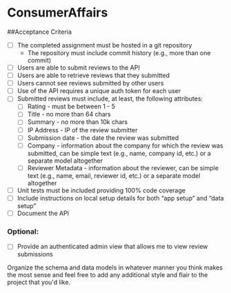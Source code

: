 # ConsumerAffairs

##Acceptance Criteria
 
- [ ] The completed assignment must be hosted in a git repository
  - The repository must include commit history (e.g., more than one commit)
- [ ] Users are able to submit reviews to the API
- [ ] Users are able to retrieve reviews that they submitted
- [ ] Users cannot see reviews submitted by other users
- [ ] Use of the API requires a unique auth token for each user
- [ ] Submitted reviews must include, at least, the following attributes:
  - [ ] Rating - must be between 1 - 5
  - [ ] Title - no more than 64 chars
  - [ ] Summary - no more than 10k chars
  - [ ] IP Address - IP of the review submitter
  - [ ] Submission date - the date the review was submitted
  - [ ] Company - information about the company for which the review was submitted, can be simple text (e.g., name, company id, etc.) or a separate model altogether
  - [ ] Reviewer Metadata - information about the reviewer, can be simple text (e.g., name, email, reviewer id, etc.) or a separate model altogether
- [ ] Unit tests must be included providing 100% code coverage
- [ ] Include instructions on local setup details for both “app setup” and “data setup”
- [ ] Document the API
 
### Optional: 
 
- [ ] Provide an authenticated admin view that allows me to view review submissions
 
Organize the schema and data models in whatever manner you think makes the most sense and feel free to add any additional style and flair to the project that you'd like.
 

